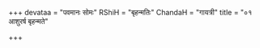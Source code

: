 +++
devataa = "पवमानः सोमः"
RShiH = "बृहन्मतिः"
ChandaH = "गायत्री"
title = "०१ आशुरर्ष बृहन्मते"

+++
